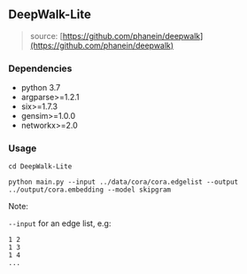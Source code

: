 ## DeepWalk-Lite
>
> source: [https://github.com/phanein/deepwalk](https://github.com/phanein/deepwalk)
>

### Dependencies
- python 3.7
- argparse>=1.2.1
- six>=1.7.3
- gensim>=1.0.0
- networkx>=2.0


### Usage
`cd DeepWalk-Lite`

`python main.py --input ../data/cora/cora.edgelist --output ../output/cora.embedding --model skipgram`

Note:

`--input` for an edge list, e.g:
```
1 2
1 3
1 4
...
```